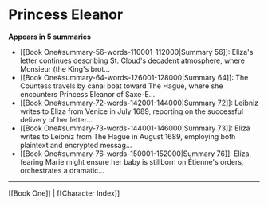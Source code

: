# Princess Eleanor

**Appears in 5 summaries**

- [[Book One#summary-56-words-110001-112000|Summary 56]]: Eliza's letter continues describing St. Cloud's decadent atmosphere, where Monsieur (the King's brot...
- [[Book One#summary-64-words-126001-128000|Summary 64]]: The Countess travels by canal boat toward The Hague, where she encounters Princess Eleanor of Saxe-E...
- [[Book One#summary-72-words-142001-144000|Summary 72]]: Leibniz writes to Eliza from Venice in July 1689, reporting on the successful delivery of her letter...
- [[Book One#summary-73-words-144001-146000|Summary 73]]: Eliza writes to Leibniz from The Hague in August 1689, employing both plaintext and encrypted messag...
- [[Book One#summary-76-words-150001-152000|Summary 76]]: Eliza, fearing Marie might ensure her baby is stillborn on Étienne's orders, orchestrates a dramatic...

---
[[Book One]] | [[Character Index]]
